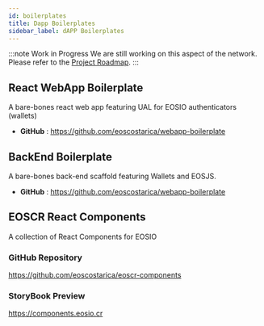 ```yaml
---
id: boilerplates
title: Dapp Boilerplates
sidebar_label: dAPP Boilerplates
---
```


:::note Work in Progress
We are still working on this aspect of the network. Please refer to the [Project Roadmap](./roadmap.md).
:::

## React WebApp Boilerplate

A bare-bones react web app featuring UAL for EOSIO authenticators (wallets)

- **GitHub** : https://github.com/eoscostarica/webapp-boilerplate

## BackEnd Boilerplate

A bare-bones back-end scaffold featuring Wallets and EOSJS.

- **GitHub** : https://github.com/eoscostarica/webapp-boilerplate

## EOSCR React Components
A collection of React Components for EOSIO

### GitHub Repository
https://github.com/eoscostarica/eoscr-components

### StoryBook Preview
https://components.eosio.cr

